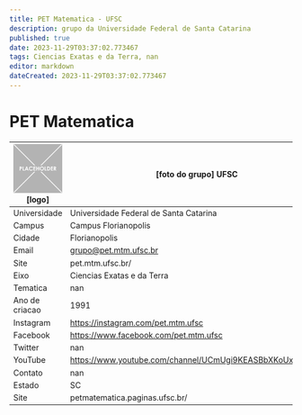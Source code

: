 ```yaml
---
title: PET Matematica - UFSC
description: grupo da Universidade Federal de Santa Catarina
published: true
date: 2023-11-29T03:37:02.773467
tags: Ciencias Exatas e da Terra, nan
editor: markdown
dateCreated: 2023-11-29T03:37:02.773467
---
```


# PET Matematica


| ![placeholder.png](/placeholder.png) [logo] | [foto do grupo] UFSC         |
| ------------------------------------------- | ------------------------------------------------- |
| Universidade                                | Universidade Federal de Santa Catarina      |
| Campus                                      | Campus Florianopolis            |
| Cidade                                      | Florianopolis             |
| Email                                       | grupo@pet.mtm.ufsc.br             |
| Site                                        | pet.mtm.ufsc.br/              |
| Eixo                                        | Ciencias Exatas e da Terra              |
| Tematica                                    | nan          |
| Ano de criacao                              | 1991        |
| Instagram                                   | https://instagram.com/pet.mtm.ufsc         |
| Facebook                                    | https://www.facebook.com/pet.mtm.ufsc          |
| Twitter                                     | nan           |
| YouTube                                     | https://www.youtube.com/channel/UCmUgi9KEASBbXKoUxEdpJ4w           |
| Contato                                     | nan         |
| Estado                                      |  SC            |
| Site                                        | petmatematica.paginas.ufsc.br/ |
